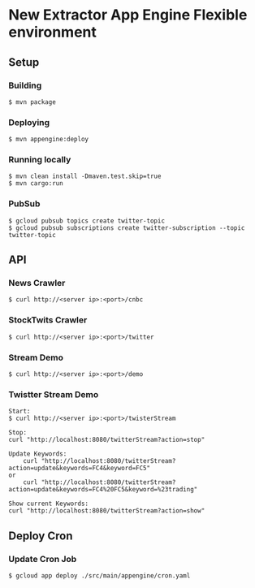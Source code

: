 # New Extractor App Engine Flexible environment

## Setup

### Building

    $ mvn package
  
### Deploying

    $ mvn appengine:deploy
    
### Running locally

    $ mvn clean install -Dmaven.test.skip=true
    $ mvn cargo:run
	
### PubSub

	$ gcloud pubsub topics create twitter-topic
	$ gcloud pubsub subscriptions create twitter-subscription --topic twitter-topic

## API

### News Crawler

    $ curl http://<server ip>:<port>/cnbc

### StockTwits Crawler

    $ curl http://<server ip>:<port>/twitter
    
### Stream Demo

    $ curl http://<server ip>:<port>/demo


### Twistter Stream Demo

	Start:
    $ curl http://<server ip>:<port>/twisterStream
    
    Stop:
    curl "http://localhost:8080/twitterStream?action=stop"
    
    Update Keywords:
    	curl "http://localhost:8080/twitterStream?action=update&keywords=FC4&keyword=FC5"
    or
    	curl "http://localhost:8080/twitterStream?action=update&keywords=FC4%20FC5&keyword=%23trading"
    
    Show current Keywords:
    curl "http://localhost:8080/twitterStream?action=show"

## Deploy Cron

### Update Cron Job
	
	$ gcloud app deploy ./src/main/appengine/cron.yaml
